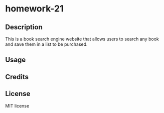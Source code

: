 # homework-21

## Description

This is a book search engine website that allows users to search any book and save them in a list to be purchased.

## Usage

## Credits

## License

MIT license